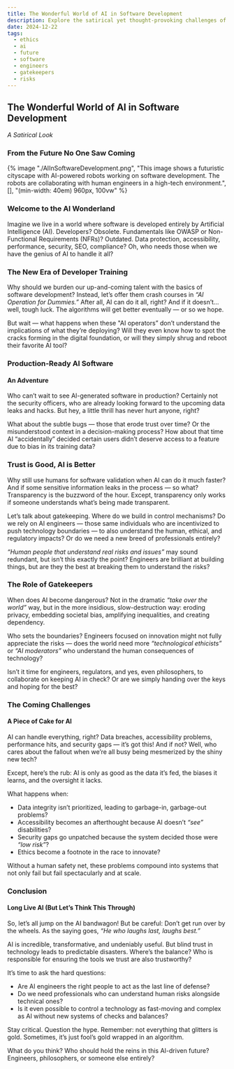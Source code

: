 ```yaml
---
title: The Wonderful World of AI in Software Development
description: Explore the satirical yet thought-provoking challenges of relying entirely on AI for software development. From ethical dilemmas to technical risks, we question the role of engineers, gatekeepers, and humanity in shaping an AI-driven future.
date: 2024-12-22
tags:
  - ethics
  - ai
  - future
  - software
  - engineers
  - gatekeepers
  - risks
---
```


## The Wonderful World of AI in Software Development

_A Satirical Look_

### From the Future No One Saw Coming

{% image "./AIInSoftwareDevelopment.png", "This image shows a futuristic cityscape with AI-powered robots working on software development. The robots are collaborating with human engineers in a high-tech environment.", [], "(min-width: 40em) 960px, 100vw" %}

### Welcome to the AI Wonderland

Imagine we live in a world where software is developed entirely by Artificial Intelligence (AI). Developers? Obsolete. Fundamentals like OWASP or Non-Functional Requirements (NFRs)? Outdated. Data protection, accessibility, performance, security, SEO, compliance? Oh, who needs those when we have the genius of AI to handle it all?

### The New Era of Developer Training

Why should we burden our up-and-coming talent with the basics of software development? Instead, let’s offer them crash courses in _“AI Operation for Dummies.”_ After all, AI can do it all, right? And if it doesn’t… well, tough luck. The algorithms will get better eventually — or so we hope.

But wait — what happens when these "AI operators” don’t understand the implications of what they’re deploying? Will they even know how to spot the cracks forming in the digital foundation, or will they simply shrug and reboot their favorite AI tool?

### Production-Ready AI Software

#### An Adventure

Who can’t wait to see AI-generated software in production? Certainly not the security officers, who are already looking forward to the upcoming data leaks and hacks. But hey, a little thrill has never hurt anyone, right?

What about the subtle bugs — those that erode trust over time? Or the misunderstood context in a decision-making process? How about that time AI “accidentally” decided certain users didn’t deserve access to a feature due to bias in its training data?

### Trust is Good, AI is Better

Why still use humans for software validation when AI can do it much faster? And if some sensitive information leaks in the process — so what? Transparency is the buzzword of the hour. Except, transparency only works if someone understands what’s being made transparent.

Let’s talk about gatekeeping. Where do we build in control mechanisms? Do we rely on AI engineers — those same individuals who are incentivized to push technology boundaries — to also understand the human, ethical, and regulatory impacts? Or do we need a new breed of professionals entirely?

_“Human people that understand real risks and issues”_ may sound redundant, but isn’t this exactly the point? Engineers are brilliant at building things, but are they the best at breaking them to understand the risks?

### The Role of Gatekeepers

When does AI become dangerous? Not in the dramatic _“take over the world”_ way, but in the more insidious, slow-destruction way: eroding privacy, embedding societal bias, amplifying inequalities, and creating dependency.

Who sets the boundaries? Engineers focused on innovation might not fully appreciate the risks — does the world need more _“technological ethicists”_ or _“AI moderators”_ who understand the human consequences of technology?

Isn’t it time for engineers, regulators, and yes, even philosophers, to collaborate on keeping AI in check? Or are we simply handing over the keys and hoping for the best?

### The Coming Challenges

#### A Piece of Cake for AI

AI can handle everything, right? Data breaches, accessibility problems, performance hits, and security gaps — it’s got this! And if not? Well, who cares about the fallout when we’re all busy being mesmerized by the shiny new tech?

Except, here’s the rub: AI is only as good as the data it’s fed, the biases it learns, and the oversight it lacks.

What happens when:

- Data integrity isn’t prioritized, leading to garbage-in, garbage-out problems?
- Accessibility becomes an afterthought because AI doesn’t _“see”_ disabilities?
- Security gaps go unpatched because the system decided those were _“low risk”_?
- Ethics become a footnote in the race to innovate?

Without a human safety net, these problems compound into systems that not only fail but fail spectacularly and at scale.

### Conclusion

#### Long Live AI (But Let’s Think This Through)

So, let’s all jump on the AI bandwagon! But be careful: Don’t get run over by the wheels. As the saying goes, _“He who laughs last, laughs best.”_

AI is incredible, transformative, and undeniably useful. But blind trust in technology leads to predictable disasters. Where’s the balance? Who is responsible for ensuring the tools we trust are also trustworthy?

It’s time to ask the hard questions:

- Are AI engineers the right people to act as the last line of defense?
- Do we need professionals who can understand human risks alongside technical ones?
- Is it even possible to control a technology as fast-moving and complex as AI without new systems of checks and balances?

Stay critical. Question the hype. Remember: not everything that glitters is gold. Sometimes, it’s just fool’s gold wrapped in an algorithm.

What do you think? Who should hold the reins in this AI-driven future? Engineers, philosophers, or someone else entirely?
